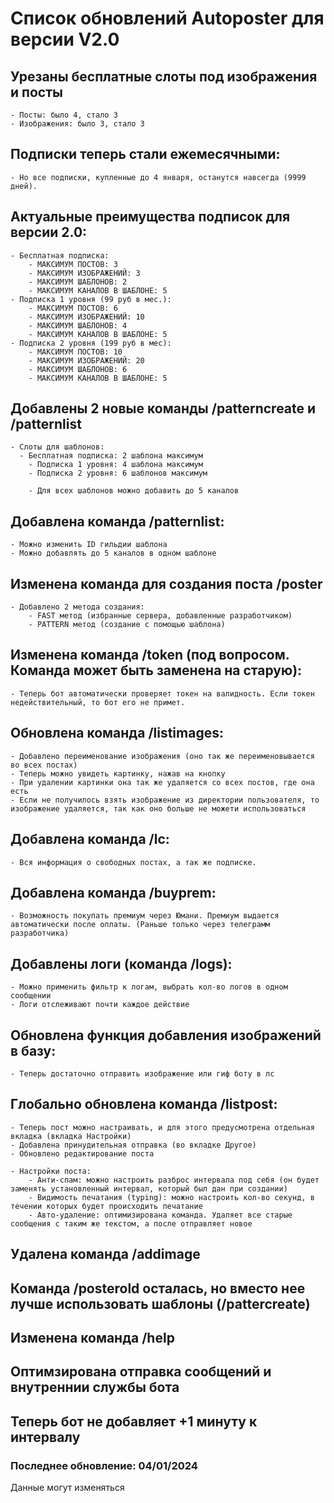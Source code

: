 # Список обновлений Autoposter для версии V2.0

## Урезаны бесплатные слоты под изображения и посты
	- Посты: было 4, стало 3
	- Изображения: было 3, стало 3
	
## Подписки теперь стали ежемесячными:
	- Но все подписки, купленные до 4 января, останутся навсегда (9999 дней).	
	
## Актуальные преимущества подписок для версии 2.0:
	- Бесплатная подписка:
		- МАКСИМУМ ПОСТОВ: 3
		- МАКСИМУМ ИЗОБРАЖЕНИЙ: 3
		- МАКСИМУМ ШАБЛОНОВ: 2
		- МАКСИМУМ КАНАЛОВ В ШАБЛОНЕ: 5
	- Подписка 1 уровня (99 руб в мес.):
		- МАКСИМУМ ПОСТОВ: 6
		- МАКСИМУМ ИЗОБРАЖЕНИЙ: 10
		- МАКСИМУМ ШАБЛОНОВ: 4
		- МАКСИМУМ КАНАЛОВ В ШАБЛОНЕ: 5
	- Подписка 2 уровня (199 руб в мес):
		- МАКСИМУМ ПОСТОВ: 10
		- МАКСИМУМ ИЗОБРАЖЕНИЙ: 20
		- МАКСИМУМ ШАБЛОНОВ: 6
		- МАКСИМУМ КАНАЛОВ В ШАБЛОНЕ: 5

## Добавлены 2 новые команды /patterncreate и /patternlist
	- Слоты для шаблонов:
	  - Бесплатная подписка: 2 шаблона максимум
		- Подписка 1 уровня: 4 шаблона максимум
		- Подписка 2 уровня: 6 шаблонов максимум
		
		- Для всех шаблонов можно добавить до 5 каналов
		
		
## Добавлена команда /patternlist:
	- Можно изменить ID гильдии шаблона
	- Можно добавлять до 5 каналов в одном шаблоне
	
	
## Изменена команда для создания поста /poster
	- Добавлено 2 метода создания:
		- FAST метод (избранные сервера, добавленные разработчиком)
		- PATTERN метод (создание с помощью шаблона)
		
		
## Изменена команда /token (под вопросом. Команда может быть заменена на старую):
	- Теперь бот автоматически проверяет токен на валидность. Если токен недействительный, то бот его не примет.
	
	
## Обновлена команда /listimages:
	- Добавлено переименование изображения (оно так же переименовывается во всех постах)
	- Теперь можно увидеть картинку, нажав на кнопку
	- При удалении картинки она так же удаляется со всех постов, где она есть
	- Если не получилось взять изображение из директории пользователя, то изображение удаляется, так как оно больше не можети использоваться
	
## Добавлена команда /lc:
	- Вся информация о свободных постах, а так же подписке.
	
	
## Добавлена команда /buyprem:
	- Возможность покупать премиум через Юмани. Премиум выдается автоматически после оплаты. (Раньше только через телеграмм разработчика)
	
	
## Добавлены логи (команда /logs):
	- Можно применить фильтр к логам, выбрать кол-во логов в одном сообщении
	- Логи отслеживают почти каждое действие
	
	
## Обновлена функция добавления изображений в базу:
	- Теперь достаточно отправить изображение или гиф боту в лс
	
	
## Глобально обновлена команда /listpost:
	- Теперь пост можно настраивать, и для этого предусмотрена отдельная вкладка (вкладка Настройки)
	- Добавлена принудительная отправка (во вкладке Другое)
	- Обновлено редактирование поста
	
	- Настройки поста:
		- Анти-спам: можно настроить разброс интервала под себя (он будет заменять установленный интервал, который был дан при создании)
		- Видимость печатания (typing): можно настроить кол-во секунд, в течении которых будет происходить печатание
		- Авто-удаление: оптимизирована команда. Удаляет все старые сообщения с таким же текстом, а после отправляет новое
	
	
## Удалена команда /addimage


## Команда /posterold осталась, но вместо нее лучше использовать шаблоны (/pattercreate)


## Изменена команда /help


## Оптимзирована отправка сообщений и внутреннии службы бота


## Теперь бот не добавляет +1 минуту к интервалу

### Последнее обновление: 04/01/2024
Данные могут изменяться
  
